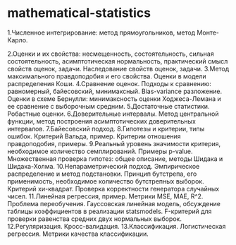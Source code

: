# mathematical-statistics
1.Численное интегрирование: метод прямоугольников, метод Монте-Карло.


2.Оценки и их свойства: несмещенность, состоятельность, сильная состоятельность, асимптотическая нормальность, практический смысл свойств оценок, задачи. Наследование свойств оценок, задачи.
3.Метод максимального правдоподобия и его свойства. Оценки в модели распределения Коши.
4.Сравнение оценок. Подходы к сравнению: равномерный, байесовский, минимаксный. Bias-variance разложение. Оценки в схеме Бернулли: минимаксность оценки Ходжеса-Лемана и ее сравнение c выборочным средним.
5.Достаточные статистики. Робастные оценки.
6.Доверительные интервалы. Метод центральной функции, метод построения асимптотических доверительных интервалов.
7.Байесовский подход.
8.Гипотезы и критерии, типы ошибок. Критерий Вальда, пример. Критерии отношения правдоподобия, примеры.
9.Реальный уровень значимости критерия, необходимое количество семплирований. Примеры p-value. Множественная проверка гипотез: общее описание, методы Шидака и Шидака-Холма.
10.Непараметрический подход. Эмпирическое распределение и метод подстановки. Принцип бутстрепа, его применимость, необходимое количество бутстрепных выборок.
Критерий хи-квадрат. Проверка корректности генератора случайных чисел.
11.Линейная регрессия, пример. Метрики MSE, MAE, R^2. Проблема переобучения. Гауссовская линейная модель, обсуждение таблицы коэффициентов в реализации statsmodels. F-критерий для проверки равенства средних двух нормальных выборок.
12.Регуляризация. Кросс-валидация.
13.Классификация. Логистическая регрессия. Метрики качества классификации.
